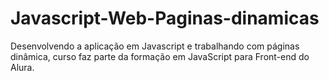 # Javascript-Web-Paginas-dinamicas
Desenvolvendo a aplicação em Javascript e trabalhando com páginas dinâmica, curso faz parte da formação em JavaScript para Front-end do Alura.
